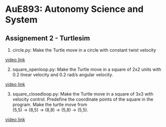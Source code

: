 # AuE893: Autonomy Science and System

## Assignement 2 - Turtlesim

1) circle.py: Make the Turtle move in a circle with constant twist velocity  
  
[video link](https://github.com/vipulkumbhar/AuE893Spring20_VipulKumbhar/blob/master/catkin_ws/src/assignment2_ws/video/move_circle.MP4?raw=true)
  
2) square_openloop.py: Make the Turtle move in a square of 2x2 units with 0.2 linear velocity
and 0.2 rad/s angular velocity.  

[video link](https://github.com/vipulkumbhar/AuE893Spring20_VipulKumbhar/blob/master/catkin_ws/src/assignment2_ws/video/square_openloop.MP4?raw=true)
  
3)  square_closedloop.py: Make the Turtle move in a square of 3x3 with velocity control. Predefine
the coordinate points of the square in the program. Make the turtle move from   
(5,5) -> (8,5) -> (8,8) -> (5,8) -> (5,5).  

[video link](https://github.com/vipulkumbhar/AuE893Spring20_VipulKumbhar/blob/master/catkin_ws/src/assignment2_ws/video/square_closedloop.MP4?raw=true)

